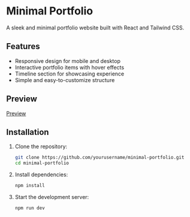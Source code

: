 # Minimal Portfolio

A sleek and minimal portfolio website built with React and Tailwind CSS.

## Features
- Responsive design for mobile and desktop
- Interactive portfolio items with hover effects
- Timeline section for showcasing experience
- Simple and easy-to-customize structure

## Preview
<a href="https://davideklund.com/" target="_blank">Preview</a>

## Installation

1. Clone the repository:
   ```sh
   git clone https://github.com/yourusername/minimal-portfolio.git
   cd minimal-portfolio
   ```
2. Install dependencies:
   ```sh
   npm install
   ```
3. Start the development server:
   ```sh
   npm run dev
   ```
